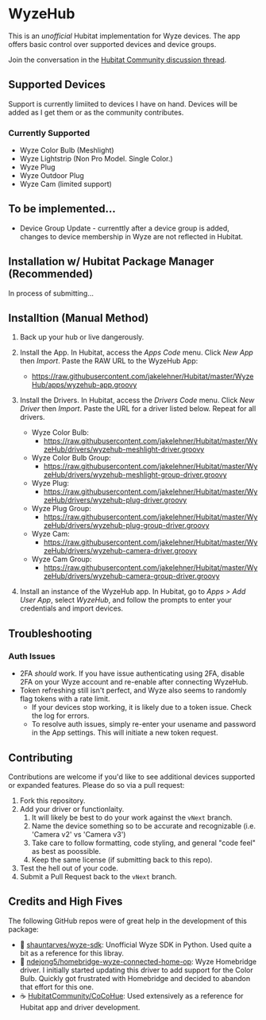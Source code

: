 # WyzeHub

This is an _unofficial_ Hubitat implementation for Wyze devices. The app offers basic control over supported devices and device groups.

Join the conversation in the [Hubitat Community discussion thread](https://community.hubitat.com/t/79504).
## Supported Devices
Support is currently limiited to devices I have on hand. Devices will be added as I get them or as the community contributes.

### Currently Supported
* Wyze Color Bulb (Meshlight)
* Wyze Lightstrip (Non Pro Model. Single Color.)
* Wyze Plug
* Wyze Outdoor Plug
* Wyze Cam (limited support)

## To be implemented...

* Device Group Update - currenttly after a device group is added, changes to device membership in Wyze are not reflected in Hubitat.

## Installation w/ Hubitat Package Manager (Recommended)

In process of submitting...

## Installtion (Manual Method)
1. Back up your hub or live dangerously.

2. Install the App. In Hubitat, access the _Apps Code_ menu. Click _New App_ then _Import_. Paste the RAW URL to the WyzeHub App: 
   * https://raw.githubusercontent.com/jakelehner/Hubitat/master/WyzeHub/apps/wyzehub-app.groovy


3. Install the Drivers. In Hubitat, access the _Drivers Code_ menu. Click _New Driver_ then _Import_. Paste the URL for a driver listed below. Repeat for all drivers.
    * Wyze Color Bulb: 
      * https://raw.githubusercontent.com/jakelehner/Hubitat/master/WyzeHub/drivers/wyzehub-meshlight-driver.groovy
    * Wyze Color Bulb Group:
      * https://raw.githubusercontent.com/jakelehner/Hubitat/master/WyzeHub/drivers/wyzehub-meshlight-group-driver.groovy
    * Wyze Plug:
      * https://raw.githubusercontent.com/jakelehner/Hubitat/master/WyzeHub/drivers/wyzehub-plug-driver.groovy
    * Wyze Plug Group:
      * https://raw.githubusercontent.com/jakelehner/Hubitat/master/WyzeHub/drivers/wyzehub-plug-group-driver.groovy
    * Wyze Cam:
      * https://raw.githubusercontent.com/jakelehner/Hubitat/master/WyzeHub/drivers/wyzehub-camera-driver.groovy
    * Wyze Cam Group:
      * https://raw.githubusercontent.com/jakelehner/Hubitat/master/WyzeHub/drivers/wyzehub-camera-group-driver.groovy 
      
4. Install an instance of the WyzeHub app. In Hubitat, go to _Apps > Add User App_, select _WyzeHub_, and follow the prompts to enter your credentials and import devices.

## Troubleshooting

### Auth Issues

  * 2FA *should* work. If you have issue authenticating using 2FA, disable 2FA on your Wyze account and re-enable after connecting WyzeHub.
  * Token refreshing still isn't perfect, and Wyze also seems to randomly flag tokens with a rate limit. 
    * If your devices stop working, it is likely due to a token issue. Check the log for errors.
    * To resolve auth issues, simply re-enter your usename and password in the App settings. This will initiate a new token request.

## Contributing
Contributions are welcome if you'd like to see additional devices supported or expanded features. Please do so via a pull request:

1. Fork this repository.
2. Add your driver or functionlaity.
   1. It will likely be best to do your work against the `vNext` branch.
   2. Name the device something so to be accurate and recognizable (i.e. 'Camera v2' vs 'Camera v3')
   3. Take care to follow formatting, code styling, and general "code feel" as best as poossible.
   4. Keep the same license (if submitting back to this repo).
3. Test the hell out of your code.
4. Submit a Pull Request back to the `vNext` branch.

## Credits and High Fives

The following GitHub repos were of great help in the development of this package:

* 🐍 [shauntarves/wyze-sdk](https://github.com/shauntarves/wyze-sdk): Unofficial Wyze SDK in Python. Used quite a bit as a reference for this libray.
* 🏡 [ndejong5/homebridge-wyze-connected-home-op](https://github.com/ndejong5/homebridge-wyze-connected-home-op): Wyze Homebridge driver. I initially started updating this driver to add support for the Color Bulb. Quickly got frustrated with Homebridge and decided to abandon that effort for this one.
* ☕ [HubitatCommunity/CoCoHue](https://github.com/HubitatCommunity/CoCoHue): Used extensively as a reference for Hubitat app and driver development.
